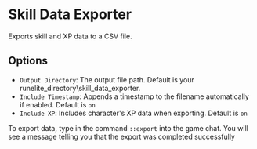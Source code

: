 # Skill Data Exporter
Exports skill and XP data to a CSV file.

## Options
- `Output Directory`: The output file path. Default is your runelite_directory\skill_data_exporter\.
- `Include Timestamp`: Appends a timestamp to the filename automatically if enabled. Default is `on`
- `Include XP`: Includes character's XP data when exporting. Default is `on`

To export data, type in the command `::export` into the game chat. You will see a message telling you that the export was completed successfully
